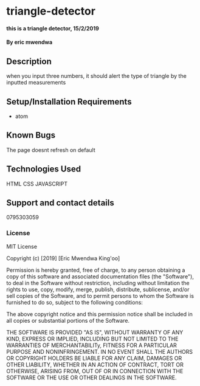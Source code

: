 # triangle-detector
#### this is a triangle detector, 15/2/2019
#### By eric mwendwa
## Description
when you input three numbers, it should alert the type of triangle by the inputted measurements
## Setup/Installation Requirements
* atom



## Known Bugs
The page doesnt refresh on default
## Technologies Used
HTML
CSS
JAVASCRIPT
## Support and contact details
 0795303059

### License
MIT License

Copyright (c) [2019] [Eric Mwendwa King'oo]

Permission is hereby granted, free of charge, to any person obtaining a copy
of this software and associated documentation files (the "Software"), to deal
in the Software without restriction, including without limitation the rights
to use, copy, modify, merge, publish, distribute, sublicense, and/or sell
copies of the Software, and to permit persons to whom the Software is
furnished to do so, subject to the following conditions:

The above copyright notice and this permission notice shall be included in all
copies or substantial portions of the Software.

THE SOFTWARE IS PROVIDED "AS IS", WITHOUT WARRANTY OF ANY KIND, EXPRESS OR
IMPLIED, INCLUDING BUT NOT LIMITED TO THE WARRANTIES OF MERCHANTABILITy,
FITNESS FOR A PARTICULAR PURPOSE AND NONINFRINGEMENT. IN NO EVENT SHALL THE
AUTHORS OR COPYRIGHT HOLDERS BE LIABLE FOR ANY CLAIM, DAMAGES OR OTHER
LIABILITY, WHETHER IN AN ACTION OF CONTRACT, TORT OR OTHERWISE, ARISING FROM,
OUT OF OR IN CONNECTION WITH THE SOFTWARE OR THE USE OR OTHER DEALINGS IN THE
SOFTWARE.
